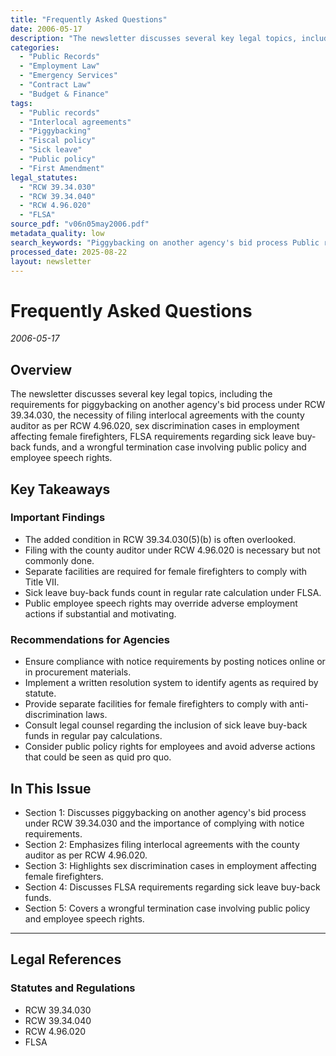 ```yaml
---
title: "Frequently Asked Questions"
date: 2006-05-17
description: "The newsletter discusses several key legal topics, including the requirements for piggybacking on another agency's bid process under RCW 39.34.030, the necessity of filing interlocal agreements with the county auditor as per RCW 4.96.020, sex discrimination cases in employment affecting female firefighters, FLSA requirements regarding sick leave buy-back funds, and a wrongful termination case involving public policy and employee speech rights."
categories:
  - "Public Records"
  - "Employment Law"
  - "Emergency Services"
  - "Contract Law"
  - "Budget & Finance"
tags:
  - "Public records"
  - "Interlocal agreements"
  - "Piggybacking"
  - "Fiscal policy"
  - "Sick leave"
  - "Public policy"
  - "First Amendment"
legal_statutes:
  - "RCW 39.34.030"
  - "RCW 39.34.040"
  - "RCW 4.96.020"
  - "FLSA"
source_pdf: "v06n05may2006.pdf"
metadata_quality: low
search_keywords: "Piggybacking on another agency's bid process Public records Interlocal agreements FLSA Sick leave buy-back funds First Amendment sex discrimination employment Public policy..."
processed_date: 2025-08-22
layout: newsletter
---
```


# Frequently Asked Questions

*2006-05-17*

## Overview

The newsletter discusses several key legal topics, including the requirements for piggybacking on another agency's bid process under RCW 39.34.030, the necessity of filing interlocal agreements with the county auditor as per RCW 4.96.020, sex discrimination cases in employment affecting female firefighters, FLSA requirements regarding sick leave buy-back funds, and a wrongful termination case involving public policy and employee speech rights.

## Key Takeaways

### Important Findings

- The added condition in RCW 39.34.030(5)(b) is often overlooked.
- Filing with the county auditor under RCW 4.96.020 is necessary but not commonly done.
- Separate facilities are required for female firefighters to comply with Title VII.
- Sick leave buy-back funds count in regular rate calculation under FLSA.
- Public employee speech rights may override adverse employment actions if substantial and motivating.

### Recommendations for Agencies

- Ensure compliance with notice requirements by posting notices online or in procurement materials.
- Implement a written resolution system to identify agents as required by statute.
- Provide separate facilities for female firefighters to comply with anti-discrimination laws.
- Consult legal counsel regarding the inclusion of sick leave buy-back funds in regular pay calculations.
- Consider public policy rights for employees and avoid adverse actions that could be seen as quid pro quo.

## In This Issue

- Section 1: Discusses piggybacking on another agency's bid process under RCW 39.34.030 and the importance of complying with notice requirements.
- Section 2: Emphasizes filing interlocal agreements with the county auditor as per RCW 4.96.020.
- Section 3: Highlights sex discrimination cases in employment affecting female firefighters.
- Section 4: Discusses FLSA requirements regarding sick leave buy-back funds.
- Section 5: Covers a wrongful termination case involving public policy and employee speech rights.

---

## Legal References

### Statutes and Regulations

- RCW 39.34.030
- RCW 39.34.040
- RCW 4.96.020
- FLSA

